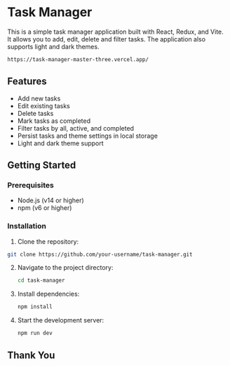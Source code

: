 # Task Manager

This is a simple task manager application built with React, Redux, and Vite. It allows you to add, edit, delete and filter tasks. The application also supports light and dark themes.

```sh
https://task-manager-master-three.vercel.app/
```

## Features

- Add new tasks
- Edit existing tasks
- Delete tasks
- Mark tasks as completed
- Filter tasks by all, active, and completed
- Persist tasks and theme settings in local storage
- Light and dark theme support

## Getting Started

### Prerequisites

- Node.js (v14 or higher)
- npm (v6 or higher)

### Installation

1. Clone the repository:
```sh
git clone https://github.com/your-username/task-manager.git
```
2. Navigate to the project directory:
   ```sh
   cd task-manager
   ```
3. Install dependencies:
   ```sh
   npm install
   ```
4. Start the development server:
   ```sh
   npm run dev
   ```

## Thank You
